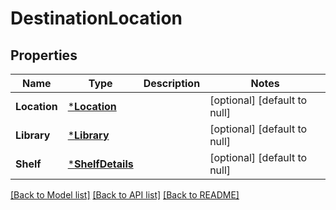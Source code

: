 # DestinationLocation

## Properties
Name | Type | Description | Notes
------------ | ------------- | ------------- | -------------
**Location** | [***Location**](location.md) |  | [optional] [default to null]
**Library** | [***Library**](library.md) |  | [optional] [default to null]
**Shelf** | [***ShelfDetails**](shelfDetails.md) |  | [optional] [default to null]

[[Back to Model list]](../README.md#documentation-for-models) [[Back to API list]](../README.md#documentation-for-api-endpoints) [[Back to README]](../README.md)

